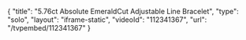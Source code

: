 {
    "title": "5.76ct Absolute EmeraldCut Adjustable Line Bracelet",
    "type": "solo",
    "layout": "iframe-static",
    "videoId": "112341367",
    "url": "\/tvpembed\/112341367"
}